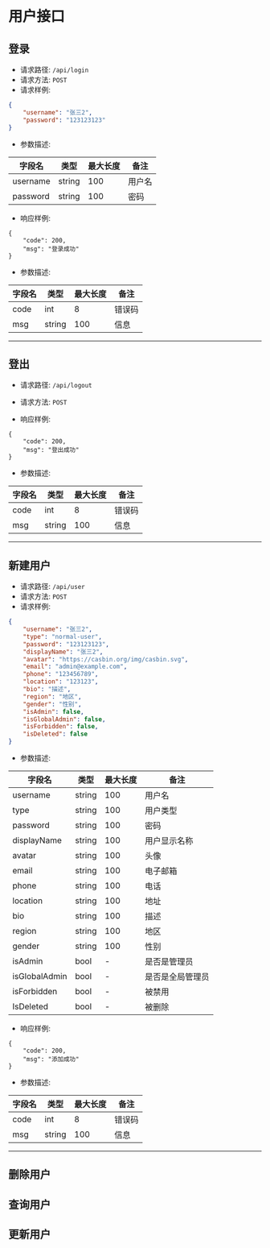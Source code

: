 # 用户接口

## 登录

- 请求路径: `/api/login`
- 请求方法: `POST`
- 请求样例:

~~~json
{
    "username": "张三2",
    "password": "123123123"
}
~~~

- 参数描述:

| 字段名   | 类型   | 最大长度 | 备注   |
| -------- | ------ | -------- | ------ |
| username | string | 100      | 用户名 |
| password | string | 100      | 密码   |

- 响应样例:

~~~
{
	"code": 200,
	"msg": "登录成功"
}
~~~

- 参数描述:

| 字段名 | 类型   | 最大长度 | 备注   |
| ------ | ------ | -------- | ------ |
| code   | int    | 8        | 错误码 |
| msg    | string | 100      | 信息   |

------

## 登出

- 请求路径: `/api/logout`
- 请求方法: `POST`

- 响应样例:

~~~
{
	"code": 200,
	"msg": "登出成功"
}
~~~

- 参数描述:

| 字段名 | 类型   | 最大长度 | 备注   |
| ------ | ------ | -------- | ------ |
| code   | int    | 8        | 错误码 |
| msg    | string | 100      | 信息   |

------

## 新建用户

- 请求路径: `/api/user`
- 请求方法: `POST`
- 请求样例:

~~~json
{
    "username": "张三2",
    "type": "normal-user",
    "password": "123123123",
    "displayName": "张三2",
    "avatar": "https://casbin.org/img/casbin.svg",
    "email": "admin@example.com",
    "phone": "123456789",
    "location": "123123",
    "bio": "描述",
    "region": "地区",
    "gender": "性别",
    "isAdmin": false,
    "isGlobalAdmin": false,
    "isForbidden": false,
    "isDeleted": false
}
~~~

- 参数描述:

| 字段名        | 类型   | 最大长度 | 备注             |
| ------------- | ------ | -------- | ---------------- |
| username      | string | 100      | 用户名           |
| type          | string | 100      | 用户类型         |
| password      | string | 100      | 密码             |
| displayName   | string | 100      | 用户显示名称     |
| avatar        | string | 100      | 头像             |
| email         | string | 100      | 电子邮箱         |
| phone         | string | 100      | 电话             |
| location      | string | 100      | 地址             |
| bio           | string | 100      | 描述             |
| region        | string | 100      | 地区             |
| gender        | string | 100      | 性别             |
| isAdmin       | bool   | -        | 是否是管理员     |
| isGlobalAdmin | bool   | -        | 是否是全局管理员 |
| isForbidden   | bool   | -        | 被禁用           |
| IsDeleted     | bool   | -        | 被删除           |

- 响应样例:

~~~
{
	"code": 200,
	"msg": "添加成功"
}
~~~

- 参数描述:

| 字段名 | 类型   | 最大长度 | 备注   |
| ------ | ------ | -------- | ------ |
| code   | int    | 8        | 错误码 |
| msg    | string | 100      | 信息   |

------

## 删除用户

## 查询用户

## 更新用户
